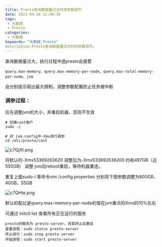 ```yaml
---
title: Presto查询数据量过大时的参数调节
date: 2021-04-20 11:49:36
tags: 
 - 大数据
 - Presto
categories: 
 - 大数据
keywords: "大数据,Presto"
description:Presto查询数据量过大时的参数调节。
---
```


查询数据量过大，执行过程中途presto会报警
```
query.max-memory、query.max-memory-per-node、query.max-total-memory-per-node、jvm
```
会分别提示超出最大限制，调整参数配置防止任务被中断

### 调参过程：

应先调整jvm的大小，并重启机器，否则不生效
```
# 切换root用户
sudo -i 

# 对 jvm.config中-Xmx进行调参
cd /etc/presto/conf  
```


![c7QjXt.png](https://z3.ax1x.com/2021/04/20/c7QjXt.png)


将默认的-Xmx53369263620
调整后为-Xmx533692636200 约和497GB（近500GB）
调整 jvm后reboot重启，等待机器重连。


重复上面sudo-i 等命令vim /config.properties
分别将下图参数调整为800GB、40GB、55GB

![c7QHte.png](https://z3.ax1x.com/2021/04/20/c7QHte.png)

默认的配比是query.max-memory-per-node的值在jvm重点的Xmx的10%左右

可通过 initctl list 查看所有正在运行的服务
```
presto的服务为 presto-server，将其终止后重启
查看进程：sudo status presto-server
终止进行：sudo stop presto-server
开始进程：sudo start presto-server
```